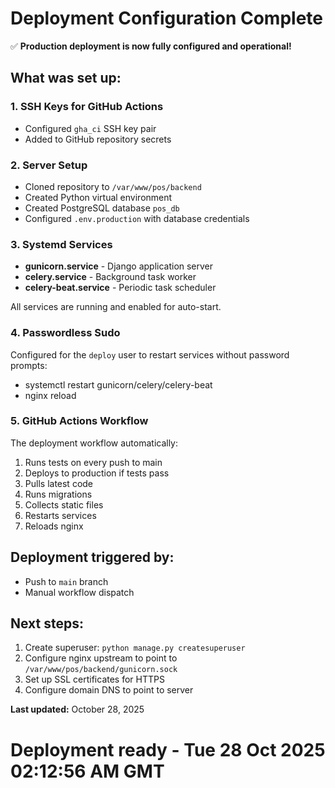 # Deployment Configuration Complete

✅ **Production deployment is now fully configured and operational!**

## What was set up:

### 1. SSH Keys for GitHub Actions
- Configured `gha_ci` SSH key pair
- Added to GitHub repository secrets

### 2. Server Setup
- Cloned repository to `/var/www/pos/backend`
- Created Python virtual environment
- Created PostgreSQL database `pos_db`
- Configured `.env.production` with database credentials

### 3. Systemd Services
- **gunicorn.service** - Django application server
- **celery.service** - Background task worker
- **celery-beat.service** - Periodic task scheduler

All services are running and enabled for auto-start.

### 4. Passwordless Sudo
Configured for the `deploy` user to restart services without password prompts:
- systemctl restart gunicorn/celery/celery-beat
- nginx reload

### 5. GitHub Actions Workflow
The deployment workflow automatically:
1. Runs tests on every push to main
2. Deploys to production if tests pass
3. Pulls latest code
4. Runs migrations
5. Collects static files
6. Restarts services
7. Reloads nginx

## Deployment triggered by:
- Push to `main` branch
- Manual workflow dispatch

## Next steps:
1. Create superuser: `python manage.py createsuperuser`
2. Configure nginx upstream to point to `/var/www/pos/backend/gunicorn.sock`
3. Set up SSL certificates for HTTPS
4. Configure domain DNS to point to server

**Last updated:** October 28, 2025
# Deployment ready - Tue 28 Oct 2025 02:12:56 AM GMT
